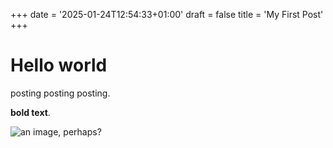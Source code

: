 +++
date = '2025-01-24T12:54:33+01:00'
draft = false
title = 'My First Post'
+++

# Hello world

posting posting posting.

**bold text**. 

![an image, perhaps?](https://raw.githubusercontent.com/hanwenguo/hugo-theme-nostyleplease/main/images/screenshot-both.png)
